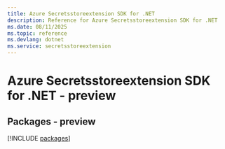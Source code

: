 ```yaml
---
title: Azure Secretsstoreextension SDK for .NET
description: Reference for Azure Secretsstoreextension SDK for .NET
ms.date: 08/11/2025
ms.topic: reference
ms.devlang: dotnet
ms.service: secretsstoreextension
---
```

# Azure Secretsstoreextension SDK for .NET - preview
## Packages - preview
[!INCLUDE [packages](secretsstoreextension-index.md)]